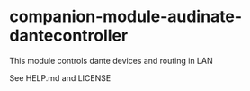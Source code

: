 # companion-module-audinate-dantecontroller

This module controls dante devices and routing in LAN


See HELP.md and LICENSE